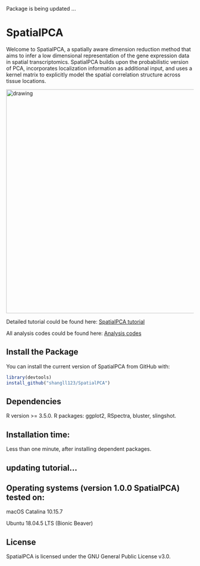 Package is being updated ...

# **SpatialPCA** 
Welcome to SpatialPCA, a spatially aware dimension reduction method that aims to infer a low dimensional representation of the gene expression data in spatial transcriptomics. SpatialPCA builds upon the probabilistic version of PCA, incorporates localization information as additional input, and uses a kernel matrix to explicitly model the spatial correlation structure across tissue locations. 

<img align="top" src="https://raw.githubusercontent.com/shangll123/shangll123.github.io/master/images/SpatialPCA_Figure1.png" alt="drawing" width="600"/>

Detailed tutorial could be found here: [SpatialPCA tutorial](http://lulushang.org/SpatialPCA.html)

All analysis codes could be found here: [Analysis codes](http://lulushang.org/docs/Projects/SpatialPCA)

## Install the Package
You can install the current version of SpatialPCA from GitHub with:
```r
library(devtools)
install_github("shangll123/SpatialPCA")
```

## Dependencies
R version >= 3.5.0.
R packages: ggplot2, RSpectra, bluster, slingshot.

## Installation time: 
Less than one minute, after installing dependent packages. 

## updating tutorial... 

## Operating systems (version 1.0.0 SpatialPCA) tested on:
macOS Catalina 10.15.7

Ubuntu 18.04.5 LTS (Bionic Beaver)

## License

SpatialPCA is licensed under the GNU General Public License v3.0.
